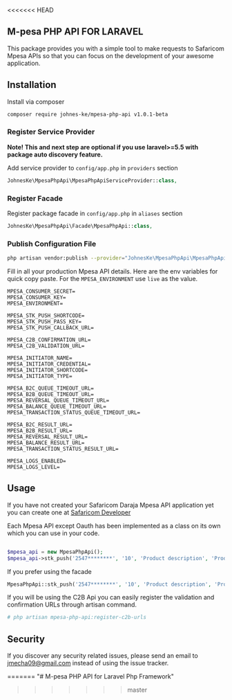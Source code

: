 <<<<<<< HEAD
## M-pesa PHP API FOR LARAVEL

This package provides you with a simple tool to make requests to Safaricom Mpesa APIs so that you can focus on the development of your awesome application.

## Installation

Install via composer
```bash
composer require johnes-ke/mpesa-php-api v1.0.1-beta
```

### Register Service Provider

**Note! This and next step are optional if you use laravel>=5.5 with package
auto discovery feature.**

Add service provider to `config/app.php` in `providers` section
```php
JohnesKe\MpesaPhpApi\MpesaPhpApiServiceProvider::class,
```

### Register Facade

Register package facade in `config/app.php` in `aliases` section
```php
JohnesKe\MpesaPhpApi\Facade\MpesaPhpApi::class,
```

### Publish Configuration File

```bash
php artisan vendor:publish --provider="JohnesKe\MpesaPhpApi\MpesaPhpApiServiceProvider" --tag="config"
```

Fill in all your production Mpesa API details. Here are the env variables for quick copy paste. For the `MPESA_ENVIRONMENT` use `live` as the value. 

```
MPESA_CONSUMER_SECRET=
MPESA_CONSUMER_KEY=
MPESA_ENVIRONMENT=

MPESA_STK_PUSH_SHORTCODE=
MPESA_STK_PUSH_PASS_KEY=
MPESA_STK_PUSH_CALLBACK_URL=

MPESA_C2B_CONFIRMATION_URL=
MPESA_C2B_VALIDATION_URL=

MPESA_INITIATOR_NAME=
MPESA_INITIATOR_CREDENTIAL=
MPESA_INITIATOR_SHORTCODE=
MPESA_INITIATOR_TYPE=

MPESA_B2C_QUEUE_TIMEOUT_URL=
MPESA_B2B_QUEUE_TIMEOUT_URL=
MPESA_REVERSAL_QUEUE_TIMEOUT_URL=
MPESA_BALANCE_QUEUE_TIMEOUT_URL=
MPESA_TRANSACTION_STATUS_QUEUE_TIMEOUT_URL=

MPESA_B2C_RESULT_URL=
MPESA_B2B_RESULT_URL=
MPESA_REVERSAL_RESULT_URL=
MPESA_BALANCE_RESULT_URL=
MPESA_TRANSACTION_STATUS_RESULT_URL=

MPESA_LOGS_ENABLED=
MPESA_LOGS_LEVEL=

```

## Usage

If you have not created your Safaricom Daraja Mpesa API application yet you can create one at [Safaricom Developer][link-safaricom-developer]

Each Mpesa API except Oauth has been implemented as a class on its own which you can use in your code.


``` php

$mpesa_api = new MpesaPhpApi();
$mpesa_api->stk_push('2547********', '10', 'Product description', 'Product Reference');

```

If you prefer using the facade

``` php
MpesaPhpApi::stk_push('2547********', '10', 'Product description', 'Product Reference');
```

If you will be using the C2B Api you can easily register the validation and confirmation URLs through artisan command.

``` bash
# php artisan mpesa-php-api:register-c2b-urls
```

## Security

If you discover any security related issues, please send an email to jmecha09@gmail.com
instead of using the issue tracker.

[link-safaricom-developer]: https://developer.safaricom.co.ke/ 
=======
"# M-pesa PHP API for Laravel Php Framework" 
>>>>>>> master
